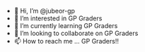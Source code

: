 - 👋 Hi, I’m @jubeor-gp
- 👀 I’m interested in GP Graders
- 🌱 I’m currently learning GP Graders
- 💞️ I’m looking to collaborate on GP Graders
- 📫 How to reach me ... GP Graders!!

<!---
jubeor-gp/jubeor-gp is a ✨ special ✨ repository because its `README.md` (this file) appears on your GitHub profile.
You can click the Preview link to take a look at your changes.
--->
